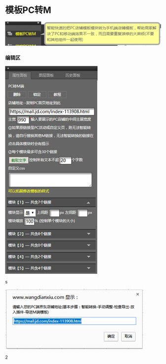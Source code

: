 # 模板PC转M

![](/assets/idertrt.png)

### 编辑区

![](/assets/pottgrt.png)

s

![](/assets/pogrrt.png)

2

